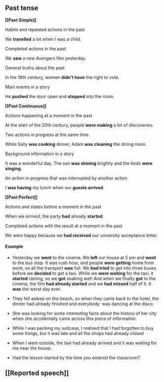 ## Past tense

**[[Past Simple]]**

Habits and repeated actions in the past

We **travelled** a lot when I was a child.

Completed actions in the past

We **saw** a new Avengers film yesterday.

General truths about the past

In the 18th century, women **didn't have** the right to vote.

Main events in a story

He **pushed** the door open and **stepped** into the room.


**[[Past Continuous]]**

Actions happening at a moment in the past

At the start of the 20th century, people **were making** a lot of discoveries.

Two actions in progress at the same time

While Sally **was cooking** dinner, Adam **was cleaning** the dining room.

Background information in a story

It was a wonderful day. The sun **was shining** brightly and the birds **were singing**.

An action in progress that was interrupted by another action

I **was having** my lunch when our **guests arrived**.

 
**[[Past Perfect]]**

Actions and states before a moment in the past

When we _arrived_, the party **had** already **started**.

Completed actions with the result at a moment in the past

We were happy because we **had received** our university acceptance letter.

#### Example

 - Yesterday we **went** to the cinema. We **left** our house at 5 pm and **went** to the bus stop. It was rush hour, and people **were getting** home from work, so all the transport **was** full. We **had tried** to get into three buses before we **decided** to get a taxi. While we **were waiting** for the taxi, it **started** raining, so we **got** soaking wet! And when we finally **got** to the cinema, the film **had already started** and we **had missed** half of it. It **was** the worst day ever.

- They fell asleep on the beach, so when they came back to the hotel, the dinner had already finished and everybody  was dancing at the disco.
- She was looking for some interesting facts about the history of her city when she accidentally came across this piece of information.
- While I was packing my suitcase, I  realised that I  had forgotten  to buy some things, but it was late and all the shops  had already closed
- When I went outside, the taxi  had already arrived and it  was waiting for me near the house.
- Had the lesson started by the time you entered the classroom?

## [[Reported speech]]